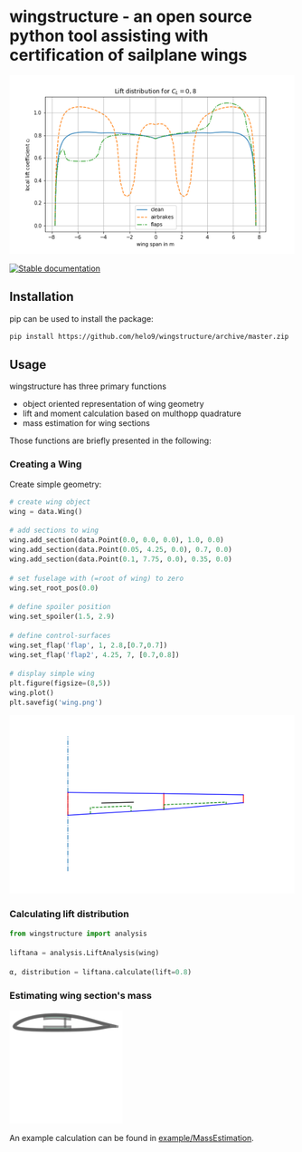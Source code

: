 # wingstructure - an open source python tool assisting with certification of sailplane wings

![lift distribution](examples/Liftdistribution.png)

[![Stable documentation](https://img.shields.io/badge/docs-stable-blue.svg)](https://wingstructure.readthedocs.io/en/latest/)



## Installation
pip can be used to install the package:
```sh
pip install https://github.com/helo9/wingstructure/archive/master.zip
```

## Usage

wingstructure has three primary functions

 * object oriented representation of wing geometry
 * lift and moment calculation based on multhopp quadrature
 * mass estimation for wing sections

 Those functions are briefly presented in the following:

### Creating a Wing
Create simple geometry:
```python
# create wing object
wing = data.Wing()

# add sections to wing
wing.add_section(data.Point(0.0, 0.0, 0.0), 1.0, 0.0)
wing.add_section(data.Point(0.05, 4.25, 0.0), 0.7, 0.0)
wing.add_section(data.Point(0.1, 7.75, 0.0), 0.35, 0.0)

# set fuselage with (=root of wing) to zero
wing.set_root_pos(0.0)

# define spoiler position
wing.set_spoiler(1.5, 2.9)

# define control-surfaces
wing.set_flap('flap', 1, 2.8,[0.7,0.7])
wing.set_flap('flap2', 4.25, 7, [0.7,0.8])

# display simple wing
plt.figure(figsize=(8,5))
wing.plot()
plt.savefig('wing.png')
```

![geometry](examples/wing.png)

### Calculating lift distribution
```python
from wingstructure import analysis

liftana = analysis.LiftAnalysis(wing)

α, distribution = liftana.calculate(lift=0.8)
```

### Estimating wing section's mass

![section](examples/section.svg)

An example calculation can be found in [example/MassEstimation](examples/Experimental_Mass_and_Structure.ipynb).


